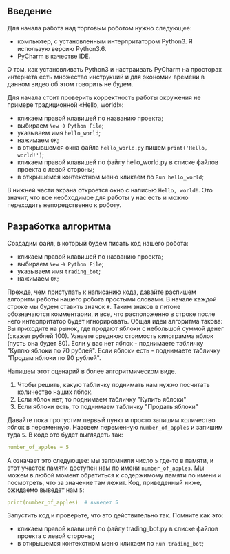 ## Введение
Для начала работа над торговым роботом нужно следующее:
- компьютер, с установленным интерпритатором Python3. Я использую версию Python3.6.
- PyCharm в качестве IDE.

О том, как установливать Python3 и настраивать PyCharm на просторах интернета есть множество инструкций и для экономии времени в данном видео об этом говорить не будем.

Для начала стоит проверить корректность работы окружения не примере традиционной «Hello, world!»:
- кликаем правой клавишей по названию проекта;
- выбираем `New` -> `Python File`;
- указываем имя `hello_world`;
- нажимаем `OK`;
- в открывшемся окна файла `hello_world.py` пишем `print('Hello, world!')`;
- кликаем правой клавишей по файлу hello_world.py в списке файлов проекта с левой стороны;
- в открышемся контекстном меню кликаем по `Run hello_world`;

В нижней части экрана откроется окно с написью `Hello, world!`. Это значит, что все необходимое для работы у нас есть и можно переходить непоредственно к роботу.

## Разработка алгоритма
Создадим файл, в который будем писать код нашего робота:
- кликаем правой клавишей по названию проекта;
- выбираем `New` -> `Python File`;
- указываем имя `trading_bot`;
- нажимаем `OK`;

Прежде, чем приступать к написанию кода, давайте распишем алгоритм работы нашего робота простыми словами. В начале каждой строке мы будем ставить значок `#`. 
Таким знаков в питоне обозначаются комментарии, и все, что расположенно в строке после него интерпритатор будет игнорировать.
Общая идеи алгоритма такова:
Вы приходите на рынок, где продают яблоки с небольшой суммой денег (скажет рублей 100). Узнаете среднюю стоимость килограмма яблок (пусть она будет 80). 
Если у вас нет яблок - поднимаете табличку "Куплю яблоки по 70 рублей". Если яблоки есть - поднимаете табличку "Продам яблоки по 90 рублей".

Напишем этот сценарий в более алгоритмическом виде.

1. Чтобы решить, какую табличку поднимать нам нужно посчитать количество наших яблок.
2. Если яблок нет, то поднимаем табличку "Купить яблоки"
3. Если яблоки есть, то поднимаем табличку "Продать яблоки"

Давайте пока пропустим первый пункт и просто запишим количество яблок в переменную.
Назовем переменную `number_of_apples` и запишим туда `5`.
В коде это будет выглядеть так: 
```yaml 
number_of_apples = 5
```
A означает это следующее: мы запомнили число `5` где-то в памяти, и этот участок памяти доступен нам по имени `number_of_apples`.
Мы можем в любой момент обратиться к содержимому памяти по имени и посмотреть, что за значение там лежит.
Код, приведенный ниже, ожидаемо выведет нам `5`:
```yaml
print(number_of_apples)  # выведет 5
``` 

Запустить код и проверьте, что это действительно так.
Помните как это:
- кликаем правой клавишей по файлу trading_bot.py в списке файлов проекта с левой стороны;
- в открышемся контекстном меню кликаем по `Run trading_bot`;

